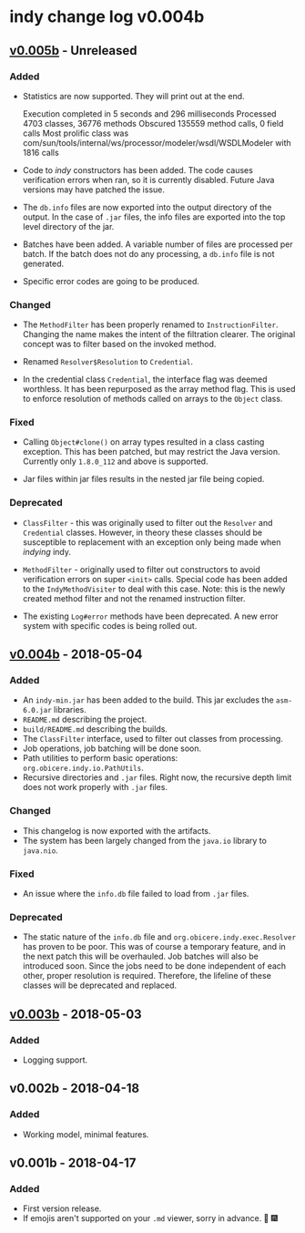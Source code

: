 # indy change log v0.004b

## [v0.005b] - Unreleased
### Added

- Statistics are now supported. 
They will print out at the end. 


    Execution completed in 5 seconds and 296 milliseconds
    Processed 4703 classes, 36776 methods
    Obscured 135559 method calls, 0 field calls
    Most prolific class was com/sun/tools/internal/ws/processor/modeler/wsdl/WSDLModeler with 1816 calls

- Code to _indy_ constructors has been added.
The code causes verification errors when ran, so it is currently disabled. 
Future Java versions may have patched the issue.

- The `db.info` files are now exported into the output directory of the output. 
In the case of `.jar` files, the info files are exported into the top level directory of the jar. 

- Batches have been added. 
A variable number of files are processed per batch.
If the batch does not do any processing, a `db.info` file is not generated. 

- Specific error codes are going to be produced. 

### Changed

- The `MethodFilter` has been properly renamed to `InstructionFilter`.
Changing the name makes the intent of the filtration clearer.
The original concept was to filter based on the invoked method.

- Renamed `Resolver$Resolution` to `Credential`. 

- In the credential class `Credential`, the interface flag was deemed worthless.
It has been repurposed as the array method flag. 
This is used to enforce resolution of methods called on arrays to the `Object` class.

### Fixed

- Calling `Object#clone()` on array types resulted in a class casting exception.
This has been patched, but may restrict the Java version.
Currently only `1.8.0_112` and above is supported.

- Jar files within jar files results in the nested jar file being copied. 

### Deprecated

- `ClassFilter` - this was originally used to filter out the `Resolver` and `Credential` classes.
However, in theory these classes should be susceptible to replacement with an exception only being made when _indying_ indy. 

- `MethodFilter` - originally used to filter out constructors to avoid verification errors on super `<init>` calls.
Special code has been added to the `IndyMethodVisiter` to deal with this case. 
Note: this is the newly created method filter and not the renamed instruction filter.

- The existing `Log#error` methods have been deprecated. 
A new error system with specific codes is being rolled out. 

## [v0.004b] - 2018-05-04
### Added
- An `indy-min.jar` has been added to the build. 
This jar excludes the `asm-6.0.jar` libraries.
- `README.md` describing the project.
- `build/README.md` describing the builds.
- The `ClassFilter` interface, used to filter out classes from processing.
- Job operations, job batching will be done soon.
- Path utilities to perform basic operations: `org.obicere.indy.io.PathUtils`.
- Recursive directories and `.jar` files. 
Right now, the recursive depth limit does not work properly with `.jar` files. 

### Changed
- This changelog is now exported with the artifacts.
- The system has been largely changed from the `java.io` library to `java.nio`.

### Fixed
- An issue where the `info.db` file failed to load from `.jar` files. 

### Deprecated
- The static nature of the `info.db` file and `org.obicere.indy.exec.Resolver` has proven to be poor.
This was of course a temporary feature, and in the next patch this will be overhauled. 
Job batches will also be introduced soon. 
Since the jobs need to be done independent of each other, proper resolution is required.
Therefore, the lifeline of these classes will be deprecated and replaced. 

## [v0.003b] - 2018-05-03
### Added 
- Logging support.

## v0.002b - 2018-04-18
### Added
- Working model, minimal features.

## v0.001b - 2018-04-17
### Added
- First version release.
- If emojis aren't supported on your `.md` viewer, sorry in advance. :tada: :fireworks:

## 
### 

[v0.005b]: https://github.com/Obicere/indy/releases/tag/v0.005b
[v0.004b]: https://github.com/Obicere/indy/releases/tag/v0.004b
[v0.003b]: https://github.com/Obicere/indy/releases/tag/v0.003b
